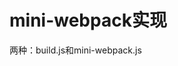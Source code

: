 <!--
 * @Author: wangpan pan.wang@ushow.media
 * @Date: 2024-05-07 16:23:11
 * @LastEditors: wangpan pan.wang@ushow.media
 * @LastEditTime: 2024-05-07 16:24:12
 * @FilePath: /code-demo/Webpack/mini-webpack/README.md
 * @Description: 这是默认设置,请设置`customMade`, 打开koroFileHeader查看配置 进行设置: https://github.com/OBKoro1/koro1FileHeader/wiki/%E9%85%8D%E7%BD%AE
-->
# mini-webpack实现
两种：build.js和mini-webpack.js